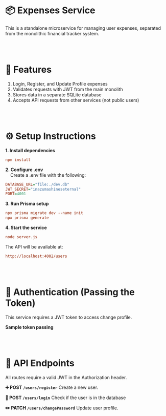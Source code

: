 # 📦 Expenses Service

This is a standalone microservice for managing user expenses, separated from the monolithic financial tracker system.

<br><br>

# 🚀 Features

1. Login, Register, and Update Profile expenses
2. Validates requests with JWT from the main monolith
3. Stores data in a separate SQLite database
4. Accepts API requests from other services (not public users)

<br><br>

# ⚙️ Setup Instructions

<strong>1. Install dependencies</strong>

```ini
npm install
```

<strong>2. Configure .env</strong><br>
&nbsp;&nbsp;&nbsp;&nbsp;Create a .env file with the following:

```ini
DATABASE_URL="file:./dev.db"
JWT_SECRET="inazumashineseternal"
PORT=4001
```

<strong>3. Run Prisma setup</strong>

```ini
npx prisma migrate dev --name init
npx prisma generate
```

<strong>4. Start the service</strong>

```ini
node server.js
```

The API will be available at:

```ini
http://localhost:4002/users
```

<br><br>

# 🔐 Authentication (Passing the Token)

This service requires a JWT token to access change profile.

<strong>Sample token passing</strong>

<br><br>

# 🧾 API Endpoints

All routes require a valid JWT in the Authorization header.

<strong>➕ POST `/users/register`</strong>
Create a new user.

<strong>📄 POST `/users/login`</strong>
Check if the user is in the database

<strong>✏️ PATCH `/users/changePassword`</strong>
Update user profile.
